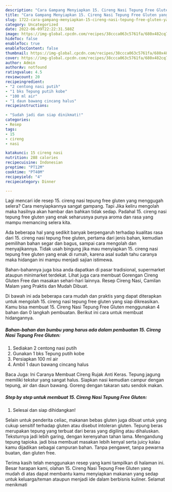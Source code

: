 ```yaml
---
description: "Cara Gampang Menyiapkan 15. Cireng Nasi Tepung Free Gluten yang Sempurna, Buat Buka Puasa Menggugah Selera"
title: "Cara Gampang Menyiapkan 15. Cireng Nasi Tepung Free Gluten yang Sempurna, Buat Buka Puasa Menggugah Selera"
slug: 1722-cara-gampang-menyiapkan-15-cireng-nasi-tepung-free-gluten-yang-sempurna-buat-buka-puasa-menggugah-selera
category: Uncategorized
date: 2022-06-09T22:22:31.588Z
image: https://img-global.cpcdn.com/recipes/38ccca063c5761fa/680x482cq70/15-cireng-nasi-tepung-free-gluten-foto-resep-utama.jpg
hideToc: false
enableToc: true
enableTocContent: false
thumbnail: https://img-global.cpcdn.com/recipes/38ccca063c5761fa/680x482cq70/15-cireng-nasi-tepung-free-gluten-foto-resep-utama.jpg
cover: https://img-global.cpcdn.com/recipes/38ccca063c5761fa/680x482cq70/15-cireng-nasi-tepung-free-gluten-foto-resep-utama.jpg
author: Admin
authorAv: notfound
ratingvalue: 4.5
reviewcount: 20
recipeingredient:
- "2 centong nasi putih"
- "1 bks Tepung putih kobe"
- "100 ml air"
- "1 daun bawang cincang halus"
recipeinstructions:

- "Sudah jadi dan siap dinikmati!"
categories:
- Resep
tags:
- 15
- cireng
- nasi

katakunci: 15 cireng nasi 
nutrition: 288 calories
recipecuisine: Indonesian
preptime: "PT12M"
cooktime: "PT40M"
recipeyield: "4"
recipecategory: Dinner

---
```



Lagi mencari ide resep 15. cireng nasi tepung free gluten yang menggugah selera? Cara menyiapkannya sangat gampang. Tapi Jika keliru mengolah maka hasilnya akan hambar dan bahkan tidak sedap. Padahal 15. cireng nasi tepung free gluten yang enak seharusnya punya aroma dan rasa yang mampu memancing selera kita.


Ada beberapa hal yang sedikit banyak berpengaruh terhadap kualitas rasa dari 15. cireng nasi tepung free gluten, pertama dari jenis bahan, kemudian pemilihan bahan segar dan bagus, sampai cara mengolah dan menyajikannya. Tidak usah bingung jika mau menyiapkan 15. cireng nasi tepung free gluten yang enak di rumah, karena asal sudah tahu caranya maka hidangan ini mampu menjadi sajian istimewa.

Bahan-bahannya juga bisa anda dapatkan di pasar tradisional, supermarket ataupun minimarket terdekat. Lihat juga cara membuat Gorengan Cireng Gluten Free dan masakan sehari-hari lainnya. Resep Cireng Nasi, Camilan Malam yang Praktis dan Mudah Dibuat.


Di bawah ini ada beberapa cara mudah dan praktis yang dapat diterapkan untuk mengolah 15. cireng nasi tepung free gluten yang siap dikreasikan. Kamu bisa membuat 15. Cireng Nasi Tepung Free Gluten menggunakan 4 bahan dan 0 langkah pembuatan. Berikut ini cara untuk membuat hidangannya.

<!--inarticleads1-->

##### Bahan-bahan dan bumbu yang harus ada dalam pembuatan 15. Cireng Nasi Tepung Free Gluten:

1. Sediakan 2 centong nasi putih
1. Gunakan 1 bks Tepung putih kobe
1. Persiapkan 100 ml air
1. Ambil 1 daun bawang cincang halus


Baca Juga: Ini Caranya Membuat Cireng Rujak Anti Keras. Tepung jagung memiliki tekstur yang sangat halus. Siapkan nasi kemudian campur dengan tepung, air dan daun bawang. Goreng dengan takaran satu sendok makan. 

<!--inarticleads2-->

##### Step by step untuk membuat 15. Cireng Nasi Tepung Free Gluten:


1. Selesai dan siap dihidangkan!

Selain untuk penderita celiac, makanan bebas gluten juga dibuat untuk yang cukup sensitif terhadap gluten atau disebut intoleran gluten. Tepung beras merupakan tepung yang terbuat dari beras yang digiling atau dihaluskan. Teksturnya jadi lebih garing, dengan kerenyahan tahan lama. Mengandung tepung tapioka. jadi bisa membuat masakan lebih kenyal serta juicy kalau kamu dijadikan sebagai campuran bahan. Tanpa pengawet, tanpa pewarna buatan, dan gluten free. 

Terima kasih telah menggunakan resep yang kami tampilkan di halaman ini. Besar harapan kami, olahan 15. Cireng Nasi Tepung Free Gluten yang mudah di atas dapat membantu kamu menyiapkan makanan yang sedap untuk keluarga/teman ataupun menjadi ide dalam berbisnis kuliner. Selamat menikmati
